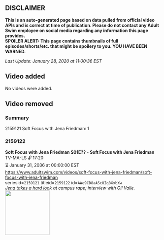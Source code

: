 ## DISCLAIMER
**This is an auto-generated page based on data pulled from official video APIs and is correct at time of publication. Please do not contact any Adult Swim employee on social media regarding any information this page provides.**  
**SPOILER ALERT: This page contains thumbnails of full episodes/shorts/etc. that might be spoilery to you. YOU HAVE BEEN WARNED.**  

_Last Update: January 28, 2020 at 11:00:36 EST_
## Video added
No videos were added.  
## Video removed
### Summary
2159121 Soft Focus with Jena Friedman: 1  
### 2159122
**Soft Focus with Jena Friedman S01E?? - Soft Focus with Jena Friedman**  
TV-MA-LS 🔓 17:20  
⌛ January 31, 2036 at 00:00:00 EST  
https://www.adultswim.com/videos/soft-focus-with-jena-friedman/soft-focus-with-jena-friedman  
seriesid=`2159121` titleid=`2159122` id=`AWe9CD8aAScUIg8XxbXw`  
_Jena takes a hard look at campus rape; interview with Gil Valle._  
<a href="https://i.cdn.turner.com/adultswim/big/image-upload/thumbnails/thumb-2_image-154506461198619.jpg"><img src="https://i.cdn.turner.com/adultswim/big/image-upload/thumbnails/thumb-2_image-154506461198619.jpg" height="144px" /></a>
